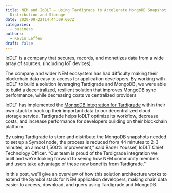 ```yaml
---
title: NEM and IoDLT – Using Tardigrade to Accelerate MongoDB Snapshot
  Distribution and Storage
date: 2020-09-22T14:44:09.607Z
categories:
  - business
authors:
  - Kevin Leffew
draft: false
---
```

IoDLT is a company that secures, records, and monetizes data from a wide array of sources, (including IoT devices).

The company and wider NEM ecosystem has had difficulty making their blockchain data easy to access for application developers. By working with IoDLT to build a solution leveraging Tardigrade and MongoDB, we were able to build a decentralized, resilient solution that improves MongoDB sync performance, while decreasing costs vs centralized providers

IoDLT has implemented the [MongoDB integration for Tardigrade](https://www.mongodb.com/blog/post/cloud-native-enterprise-data-management-tardigrade) within their own stack to back up their important data to our decentralized cloud storage service. Tardigrade helps IoDLT optimize its workflow, decrease costs, and increase performance for developers building on their blockchain platform.

By using Tardigrade to store and distribute the MongoDB snapshots needed to set up a Symbol node, the process is reduced from 44 minutes to 2-3 minutes, an almost 1,500% improvement,” said Bader Youssef, IoDLT Chief Technology Officer. “Our team is proud of the Tardigrade integration we built and we’re looking forward to seeing how NEM community members and users take advantage of these new benefits from Tardigrade.”

In this post, we’ll give an overview of how this solution architecture works to extend the Symbol stack for NEM application developers, making chain data easier to access, download, and query using Tardigrade and MongoDB.